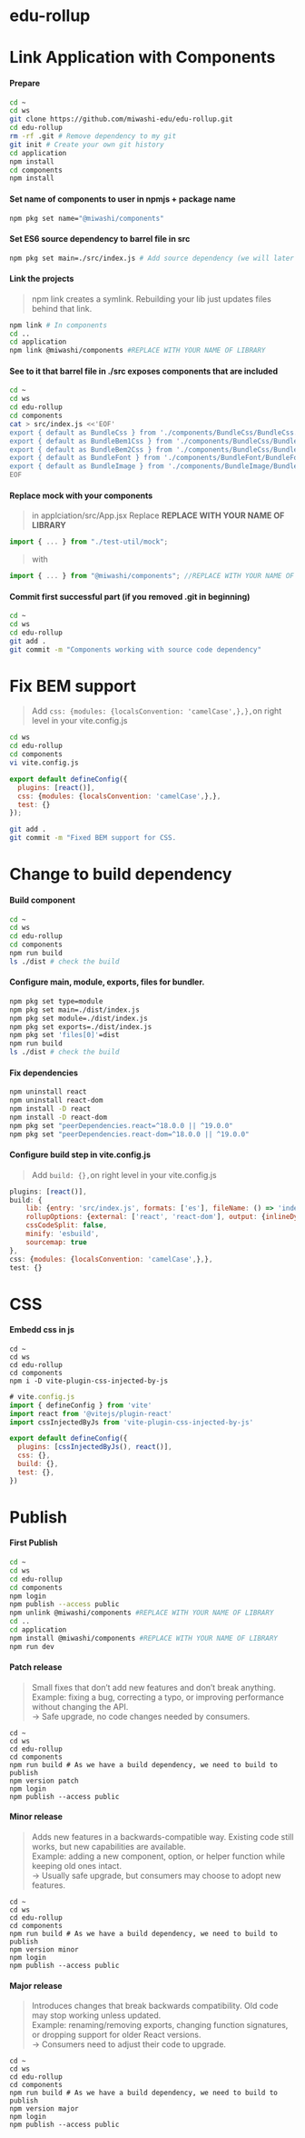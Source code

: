 # edu-rollup

# Link Application with Components

#### Prepare

```bash
cd ~
cd ws
git clone https://github.com/miwashi-edu/edu-rollup.git
cd edu-rollup
rm -rf .git # Remove dependency to my git
git init # Create your own git history
cd application
npm install
cd components
npm install
```

#### Set name of components to user in npmjs + package name

```bash
npm pkg set name="@miwashi/components"
```

#### Set ES6 source dependency to barrel file in src

```bash
npm pkg set main=./src/index.js # Add source dependency (we will later change to build dependency)
```

#### Link the projects

> npm link creates a symlink. Rebuilding your lib just updates files behind that link.

```bash
npm link # In components
cd ..
cd application
npm link @miwashi/components #REPLACE WITH YOUR NAME OF LIBRARY
```

#### See to it that barrel file in ./src exposes components that are included

```bash
cd ~
cd ws
cd edu-rollup
cd components
cat > src/index.js <<'EOF'
export { default as BundleCss } from './components/BundleCss/BundleCss.jsx';
export { default as BundleBem1Css } from './components/BundleCss/BundleBem1Css.jsx';
export { default as BundleBem2Css } from './components/BundleCss/BundleBem2Css.jsx';
export { default as BundleFont } from './components/BundleFont/BundleFont.jsx';
export { default as BundleImage } from './components/BundleImage/BundleImage.jsx';
EOF
```

#### Replace mock with your components

> in applciation/src/App.jsx 
> Replace **REPLACE WITH YOUR NAME OF LIBRARY**

```jsx
import { ... } from "./test-util/mock";
```
> with
```jsx
import { ... } from "@miwashi/components"; //REPLACE WITH YOUR NAME OF LIBRARY
```

#### Commit first successful part (if you removed .git in beginning)

```bash
cd ~
cd ws
cd edu-rollup
git add .
git commit -m "Components working with source code dependency"
```

# Fix BEM support

> Add `css: {modules: {localsConvention: 'camelCase',},},`on right level in your vite.config.js

```bash
cd ws
cd edu-rollup
cd components
vi vite.config.js
```

```js
export default defineConfig({
  plugins: [react()],
  css: {modules: {localsConvention: 'camelCase',},},
  test: {}
});
```

```bash
git add .
git commit -m "Fixed BEM support for CSS.
```

# Change to build dependency

#### Build component

```bash
cd ~
cd ws
cd edu-rollup
cd components
npm run build
ls ./dist # check the build
```

#### Configure main, module, exports, files for bundler.

```bash
npm pkg set type=module
npm pkg set main=./dist/index.js
npm pkg set module=./dist/index.js
npm pkg set exports=./dist/index.js
npm pkg set 'files[0]'=dist
npm run build
ls ./dist # check the build
```

#### Fix dependencies

```bash
npm uninstall react
npm uninstall react-dom
npm install -D react
npm install -D react-dom
npm pkg set "peerDependencies.react=^18.0.0 || ^19.0.0"
npm pkg set "peerDependencies.react-dom=^18.0.0 || ^19.0.0"
```

#### Configure build step in vite.config.js

> Add `build: {},`on right level in your vite.config.js


```js
plugins: [react()],
build: {
    lib: {entry: 'src/index.js', formats: ['es'], fileName: () => 'index.js',},
    rollupOptions: {external: ['react', 'react-dom'], output: {inlineDynamicImports: true,},},
    cssCodeSplit: false,
    minify: 'esbuild',
    sourcemap: true
},
css: {modules: {localsConvention: 'camelCase',},},
test: {}
```

# CSS

#### Embedd css in js

```
cd ~
cd ws
cd edu-rollup
cd components
npm i -D vite-plugin-css-injected-by-js
```

```js
# vite.config.js
import { defineConfig } from 'vite'
import react from '@vitejs/plugin-react'
import cssInjectedByJs from 'vite-plugin-css-injected-by-js'

export default defineConfig({
  plugins: [cssInjectedByJs(), react()],
  css: {},
  build: {},
  test: {},
})
```

# Publish

#### First Publish

```bash
cd ~
cd ws
cd edu-rollup
cd components
npm login
npm publish --access public
npm unlink @miwashi/components #REPLACE WITH YOUR NAME OF LIBRARY
cd ..
cd application
npm install @miwashi/components #REPLACE WITH YOUR NAME OF LIBRARY
npm run dev
```

#### Patch release

> Small fixes that don’t add new features and don’t break anything.  
> Example: fixing a bug, correcting a typo, or improving performance without changing the API.  
> → Safe upgrade, no code changes needed by consumers.  

```
cd ~
cd ws
cd edu-rollup
cd components
npm run build # As we have a build dependency, we need to build to publish
npm version patch
npm login
npm publish --access public
```

#### Minor release

> Adds new features in a backwards-compatible way. Existing code still works, but new capabilities are available.  
> Example: adding a new component, option, or helper function while keeping old ones intact.  
> → Usually safe upgrade, but consumers may choose to adopt new features.  

```
cd ~
cd ws
cd edu-rollup
cd components
npm run build # As we have a build dependency, we need to build to publish
npm version minor
npm login
npm publish --access public
```

#### Major release

> Introduces changes that break backwards compatibility. Old code may stop working unless updated.  
> Example: renaming/removing exports, changing function signatures, or dropping support for older React versions.  
> → Consumers need to adjust their code to upgrade.  

```
cd ~
cd ws
cd edu-rollup
cd components
npm run build # As we have a build dependency, we need to build to publish
npm version major
npm login
npm publish --access public
```
